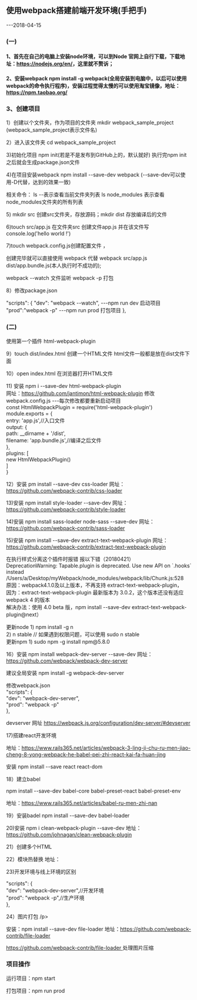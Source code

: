 <h2>使用webpack搭建前端开发环境(手把手)</h3>
<p>---2018-04-15</p>
<h3>(一)</h3>
<h4>1、首先在自己的电脑上安装node环境，可以到Node 官网上自行下载，下载地址：<a href="https://nodejs.org/en/">https://nodejs.org/en/</a>，这里就不赘诉；</h4>
<h4>2、安装webpack  npm install -g webpack(全局安装到电脑中，以后可以使用webpack的命令执行程序)，安装过程觉得太慢的可以使用淘宝镜像，地址：<a href="https://npm.taobao.org/">https://npm.taobao.org/</a></h4>
<h3>3、创建项目</h3>
<p>1）创建以个文件夹，作为项目的文件夹  mkdir webpack_sample_project (webpack_sample_project表示文件名)</p>
<p>2）进入该文件夹 cd webpack_sample_project</p>
<p>3)初始化项目 npm init(若是不是发布到GitHub上的，默认就好) 执行完npm init 之后就会生成package.json文件</p>
<p>4)在项目安装webpack npm install --save-dev webpack (--save-dev可以使用-D代替，达到的效果一致)</p>
<p> 相关命令： ls --表示查看当前文件夹列表  ls node_modules 表示查看node_modules文件夹的所有列表</p>
<p>5) mkdir src 创建src文件夹，存放源码；mkdir dist 存放编译后的文件</p>
<p>6)touch src/app.js 在文件夹src 创建文件app.js 并在该文件写console.log('hello world !')</p>
<p> 7)touch webpack.config.js创建配置文件 ，</p>
<p> 创建完毕就可以直接使用 webpack 代替 webpack src/app.js dist/app.bundle.js(本人执行时不成功的);</p>
<p>webpack --watch 文件监听  webpack -p 打包</p>
<p> 8）修改package.json </p>
<p>
    "scripts": {
        "dev": "webpack --watch", ---npm run dev 启动项目
        "prod":"webpack -p"       ---npm run prod  打包项目
    },
</p>
<h3>(二)</h3>
<p>使用第一个插件 html-webpack-plugin </p>
<p>9）touch dist/index.html  创建一个HTML文件  html文件一般都是放在dist文件下面</p>
<p>10）open index.html   在浏览器打开HTML文件</p>
<div>
<p>11) 安装 npm i --save-dev html-webpack-plugin </br> 网址：<a href="https://github.com/jantimon/html-webpack-plugin">https://github.com/jantimon/html-webpack-plugin</a>
    修改webpack.config.js ---每次修改都要重新启动项目</br>
    const HtmlWebpackPlugin = require('html-webpack-plugin')</br>
    module.exports = {</br>
    entry: 'app.js',//入口文件</br>
    output: {</br>
        path: __dirname + '/dist',</br>
        filename: 'app.bundle.js',//编译之后文件</br>
    },</br>
    plugins: [</br>
        new HtmlWebpackPlugin()</br>
    ]</br>
    }</br>
    </p>
</div>
<p>12）安装 pm install --save-dev css-loader  网址：<a href="https://github.com/webpack-contrib/css-loader">https://github.com/webpack-contrib/css-loader</a></p>
<p>13)安装  npm install style-loader --save-dev  网址：<a href="https://github.com/webpack-contrib/style-loader">https://github.com/webpack-contrib/style-loader</a></p>
<p>14)安装 npm install sass-loader node-sass --save-dev 网址：<a href="https://github.com/webpack-contrib/sass-loader">https://github.com/webpack-contrib/sass-loader</a>
</p>
<p>15)安装 npm install --save-dev extract-text-webpack-plugin 网址：<a href="https://github.com/webpack-contrib/extract-text-webpack-plugin ">https://github.com/webpack-contrib/extract-text-webpack-plugin </a> 
</p>
<p>
在执行样式分离这个插件时报错 报以下错（20180421）</br>
DeprecationWarning: Tapable.plugin is deprecated. Use new API on `.hooks` instead</br>
/Users/a/Desktop/myWebpack/node_modules/webpack/lib/Chunk.js:528</br>
原因：webpack4.1.0及以上版本，不再支持 extract-text-webpack-plugin，</br>
因为：extract-text-webpack-plugin 最新版本为 3.0.2，这个版本还没有适应 webpack 4 的版本</br>
解决办法：使用 4.0 beta 版，npm install --save-dev extract-text-webpack-plugin@next）</br>
</p>
<p>
更新node  1) npm install -g n</br>
         2) n stable  // 如果遇到权限问题，可以使用 sudo n stable</br>
更新npm  1)  sudo npm -g install npm@5.8.0  </br>
</p>
<p>16）安装 npm install webpack-dev-server --save-dev  网址：<a href="https://github.com/webpack/webpack-dev-server">https://github.com/webpack/webpack-dev-server</a></p>
<p>建议全局安装 npm install -g webpack-dev-server </p>
<p>
修改webpack.json</br>
  "scripts": {</br>
    "dev": "webpack-dev-server",</br>
    "prod": "webpack -p"</br>
  },</p>
<p>devserver 网址 <a href="https://webpack.js.org/configuration/dev-server/#devserver">https://webpack.js.org/configuration/dev-server/#devserver</a></p>
<p>17)搭建react开发环境  </p>
<p>
地址：<a href="https://www.rails365.net/articles/webpack-3-ling-ji-chu-ru-men-jiao-cheng-8-yong-webpack-he-babel-pei-zhi-react-kai-fa-huan-jing">https://www.rails365.net/articles/webpack-3-ling-ji-chu-ru-men-jiao-cheng-8-yong-webpack-he-babel-pei-zhi-react-kai-fa-huan-jing</a>
</p>
<p>安装 npm install --save react react-dom</p>
<p>18）建立babel</p>
<p>npm install --save-dev babel-core babel-preset-react babel-preset-env</p>
<p>地址：<a href="https://www.rails365.net/articles/babel-ru-men-zhi-nan">https://www.rails365.net/articles/babel-ru-men-zhi-nan</a></p>
<p>19）安装badel npm install --save-dev babel-loader</p>
<p>20)安装 npm i clean-webpack-plugin --save-dev 地址：<a href="https://github.com/johnagan/clean-webpack-plugin">https://github.com/johnagan/clean-webpack-plugin</a></p>
<p>21）创建多个HTML</p>
<p>22）模块热替换   地址：<a href="https://webpack.js.org/guides/hot-module-replacement/"></a></p>
<p>23)开发环境与线上环境的区别</p>
<p>
"scripts": {</br>
    "dev": "webpack-dev-server",//开发环境</br>
    "prod": "webpack -p",//生产环境</br>
  },
</p>
<p>24）图片打包 /p>
<p>安装：npm install --save-dev file-loader   地址：<a href="https://github.com/webpack-contrib/file-loader">https://github.com/webpack-contrib/file-loader</a></p>
<p>  <a href="https://github.com/webpack-contrib/file-loader ">https://github.com/webpack-contrib/file-loader </a> 处理图片压缩</p>
<h3>项目操作</h3>
<p>运行项目：npm start</p>
<p>打包项目：npm run prod</p>